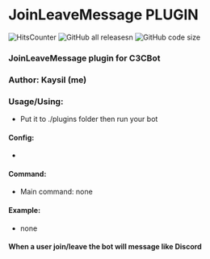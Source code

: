 # JoinLeaveMessage PLUGIN #

<img alt="HitsCounter" src="https://hitcounter.pythonanywhere.com/count/tag.svg?url=https%3A%2F%2Fgithub.com%2FKaysil%2FJoinLeaveMessage"> <img alt="GitHub all releases" src="https://img.shields.io/github/downloads/Kaysil/JoinLeaveMessage/total?color=2&style=flat-square">n <img alt="GitHub code size" src="https://img.shields.io/github/languages/code-size/Kaysil/JoinLeaveMessage?style=flat-square">

### JoinLeaveMessage plugin for C3CBot
### Author: Kaysil (me) ##

### Usage/Using:
- Put it to ./plugins folder then run your bot

#### Config:
- 

#### Command:
- Main command: none

#### Example:
- none

#### When a user join/leave the bot will message like Discord
